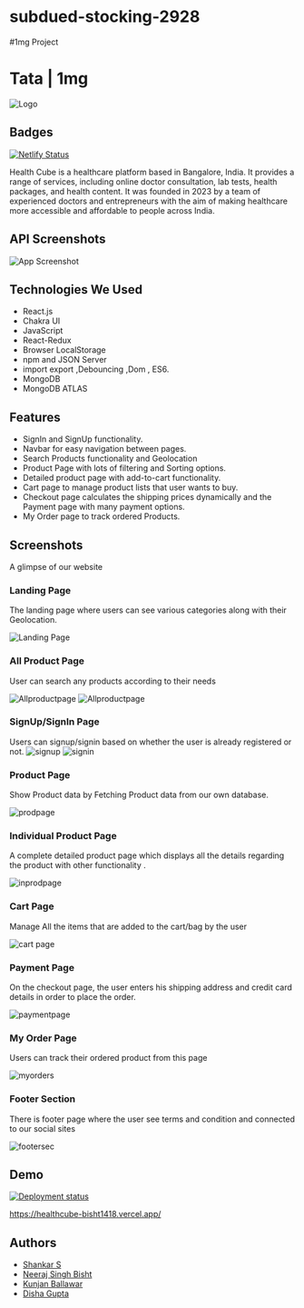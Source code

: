 # subdued-stocking-2928
#1mg Project

# Tata | 1mg
![Logo](https://github.com/Shanky43/subdued-stocking-2928/blob/main/frontend/src/Assests/logo.png?raw=true)


## Badges

[![Netlify Status](https://api.netlify.com/api/v1/badges/40278c03-b5e9-47f7-b05e-4f5fe5891dda/deploy-status)](https://flourishing-lollipop-9ef694.netlify.app/)


Health Cube is a healthcare platform based in Bangalore, India. It provides a range of services, including online doctor consultation, lab tests, health packages, and health content. It was founded in 2023 by a team of experienced doctors and entrepreneurs with the aim of making healthcare more accessible and affordable to people across India.
   

## API Screenshots

![App Screenshot](https://github.com/Shanky43/subdued-stocking-2928/blob/main/frontend/src/Assests/API%20image.png?raw=true)


## Technologies We Used
- React.js
- Chakra UI
- JavaScript
- React-Redux
- Browser LocalStorage
- npm and JSON Server
- import export ,Debouncing ,Dom , ES6.
- MongoDB 
- MongoDB ATLAS

## Features
- SignIn and SignUp functionality.
- Navbar for easy navigation between pages.
- Search Products functionality and Geolocation
- Product Page with lots of filtering and Sorting options.
- Detailed product page with add-to-cart functionality.
- Cart page to manage product lists that user wants to buy.
- Checkout page calculates the shipping prices dynamically and the Payment page with many payment options.
- My Order page to track ordered Products.

## Screenshots
A glimpse of our website

### Landing Page

The landing page where users can see various categories along with their Geolocation.

![Landing Page](https://github.com/Shanky43/subdued-stocking-2928/blob/main/frontend/src/Assests/HomePage%20Image.png?raw=true)

### All Product Page

User can search any products according to their needs

![Allproductpage](https://github.com/Shanky43/subdued-stocking-2928/blob/main/frontend/src/Assests/allproductpage1.png?raw=true)
![Allproductpage](https://github.com/Shanky43/subdued-stocking-2928/blob/main/frontend/src/Assests/allproductpage2.png?raw=true)

### SignUp/SignIn Page
Users can signup/signin based on whether the user is already registered or not.
![signup](https://github.com/Shanky43/subdued-stocking-2928/blob/main/frontend/src/Assests/SignUpPage.png?raw=true)
![signin](https://github.com/Shanky43/subdued-stocking-2928/blob/main/frontend/src/Assests/SignInPage.png?raw=true)
### Product Page

Show Product data by Fetching Product data from our own database.

![prodpage](https://user-images.githubusercontent.com/91946820/174493141-4bd45232-ecf2-4e7f-b91a-703b67bff5a9.png)

### Individual Product Page

A complete detailed product page which displays all the details regarding the product with other functionality .

![inprodpage](https://github.com/Shanky43/subdued-stocking-2928/blob/main/frontend/src/Assests/ProductsPage.png?raw=true)

### Cart Page

 Manage All the items that are added to the cart/bag by the user

![cart page](https://github.com/Shanky43/subdued-stocking-2928/blob/main/frontend/src/Assests/cartpage.png?raw=true)

### Payment Page

On the checkout page, the user enters his shipping address and credit card details in order to place the order.

![paymentpage](https://github.com/Shanky43/subdued-stocking-2928/blob/main/frontend/src/Assests/checkout%20page.png?raw=true)

### My Order Page

Users can track their ordered product from this page

![myorders](https://github.com/Shanky43/subdued-stocking-2928/blob/main/frontend/src/Assests/OrderPage.png?raw=true)

### Footer Section

There is footer page where the user see terms and condition and connected to our social sites

![footersec](https://user-images.githubusercontent.com/91946820/174493499-5077e966-2309-4c4c-84fa-5e3e88d0497b.png)
## Demo
[![Deployment status](https://img.shields.io/endpoint?url=https://api.vercel.com/now/deployments/status/{YOUR_DEPLOYMENT_ID}&style=flat)](https://vercel.com/{YOUR_USERNAME}/{YOUR_PROJECT_NAME}/deployments)

https://healthcube-bisht1418.vercel.app/


## Authors

- [Shankar S](https://github.com/Shanky43)
- [Neeraj Singh Bisht](https://github.com/bisht1418)
- [Kunjan Ballawar](https://github.com/Kunjan0)
- [Disha Gupta](https://github.com/DishaGup)
